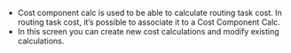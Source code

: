 - Cost component calc is used to be able to calculate routing task cost.
  In routing task cost, it’s possible to associate it to a Cost Component Calc.
- In this screen you can create new cost calculations and modify existing calculations.